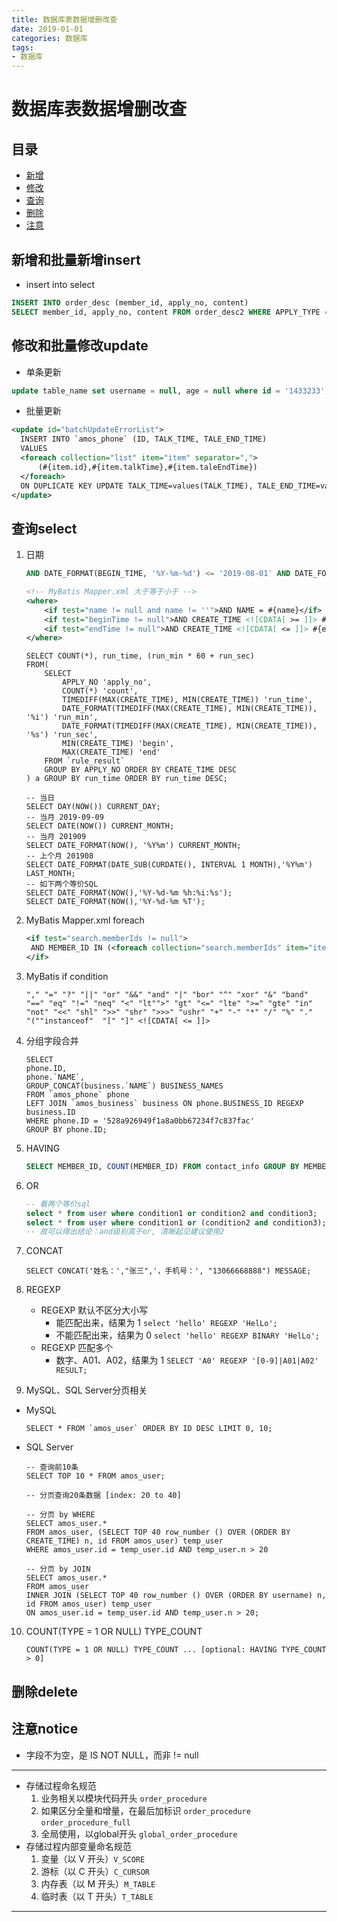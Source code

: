 ```yaml
---
title: 数据库表数据增删改查
date: 2019-01-01
categories: 数据库
tags:
- 数据库
---
```



# 数据库表数据增删改查
## 目录
- [新增](#新增和批量新增insert)
- [修改](#修改和批量修改update)
- [查询](#查询select)
- [删除](#删除delete)
- [注意](#注意notice)


## 新增和批量新增insert
- insert into select
```sql
INSERT INTO order_desc (member_id, apply_no, content)
SELECT member_id, apply_no, content FROM order_desc2 WHERE APPLY_TYPE = 'MOBILE' GROUP BY content ORDER BY COUNT(content) DESC;
```

## 修改和批量修改update
- 单条更新
```sql
update table_name set username = null, age = null where id = '1433233';
```

- 批量更新 
```xml
<update id="batchUpdateErrorList">
  INSERT INTO `amos_phone` (ID, TALK_TIME, TALE_END_TIME)
  VALUES
  <foreach collection="list" item="item" separator=",">
      (#{item.id},#{item.talkTime},#{item.taleEndTime})
  </foreach>
  ON DUPLICATE KEY UPDATE TALK_TIME=values(TALK_TIME), TALE_END_TIME=values(TALE_END_TIME)
</update>
  ```

## 查询select
1. 日期
    ```sql
    AND DATE_FORMAT(BEGIN_TIME, '%Y-%m-%d') <= '2019-08-01' AND DATE_FORMAT(END_TIME, '%Y-%m-%d') >= '2019-08-31'
    ```
    ```xml
    <!-- MyBatis Mapper.xml 大于等于小于 -->
    <where>
        <if test="name != null and name != ''">AND NAME = #{name}</if>
        <if test="beginTime != null">AND CREATE_TIME <![CDATA[ >= ]]> #{beginTime}</if>
        <if test="endTime != null">AND CREATE_TIME <![CDATA[ <= ]]> #{endTime}</if>
    </where>
    ```
    ```mysql
    SELECT COUNT(*), run_time, (run_min * 60 + run_sec)
    FROM(
        SELECT
            APPLY_NO 'apply_no',
            COUNT(*) 'count',
            TIMEDIFF(MAX(CREATE_TIME), MIN(CREATE_TIME)) 'run_time',
            DATE_FORMAT(TIMEDIFF(MAX(CREATE_TIME), MIN(CREATE_TIME)), '%i') 'run_min',
            DATE_FORMAT(TIMEDIFF(MAX(CREATE_TIME), MIN(CREATE_TIME)), '%s') 'run_sec',
            MIN(CREATE_TIME) 'begin',
            MAX(CREATE_TIME) 'end'
        FROM `rule_result`
        GROUP BY APPLY_NO ORDER BY CREATE_TIME DESC
    ) a GROUP BY run_time ORDER BY run_time DESC;
    ```
    ```mysql
    -- 当日
    SELECT DAY(NOW()) CURRENT_DAY;
    -- 当月 2019-09-09
    SELECT DATE(NOW()) CURRENT_MONTH;
    -- 当月 201909
    SELECT DATE_FORMAT(NOW(), '%Y%m') CURRENT_MONTH;
    -- 上个月 201908
    SELECT DATE_FORMAT(DATE_SUB(CURDATE(), INTERVAL 1 MONTH),'%Y%m') LAST_MONTH;
    -- 如下两个等价SQL
    SELECT DATE_FORMAT(NOW(),'%Y-%d-%m %h:%i:%s');
    SELECT DATE_FORMAT(NOW(),'%Y-%d-%m %T');
    ```

2. MyBatis Mapper.xml foreach
    ```xml
    <if test="search.memberIds != null">
     AND MEMBER_ID IN (<foreach collection="search.memberIds" item="item" separator=",">#{item}</foreach>)
    </if>
    ```

3. MyBatis if condition
    ```
    "," "=" "?" "||" "or" "&&" "and" "|" "bor" "^" "xor" "&" "band"
    "==" "eq" "!=" "neq" "<" "lt"">" "gt" "<=" "lte" ">=" "gte" "in"
    "not" "<<" "shl" ">>" "shr" ">>>" "ushr" "+" "-" "*" "/" "%" "."
    "(""instanceof"  "[" "]" <![CDATA[ <= ]]>
    ```

4. 分组字段合并
    ```mysql
    SELECT
    phone.ID,
    phone.`NAME`,
    GROUP_CONCAT(business.`NAME`) BUSINESS_NAMES
    FROM `amos_phone` phone
    LEFT JOIN `amos_business` business ON phone.BUSINESS_ID REGEXP business.ID
    WHERE phone.ID = '528a926949f1a8a0bb67234f7c837fac'
    GROUP BY phone.ID;
    ```

5. HAVING
    ```sql
    SELECT MEMBER_ID, COUNT(MEMBER_ID) FROM contact_info GROUP BY MEMBER_ID HAVING COUNT(MEMBER_ID) > 5;
    ```

6. OR
    ```sql
    -- 看两个等价sql
    select * from user where condition1 or condition2 and condition3;
    select * from user where condition1 or (condition2 and condition3);
    -- 故可以得出结论：and级别高于or, 清晰起见建议使用2
    ```

7. CONCAT
    ```mysql
    SELECT CONCAT('姓名：',"张三",'，手机号：', "13066668888") MESSAGE;
    ```    

8. REGEXP
    - REGEXP 默认不区分大小写
      - 能匹配出来，结果为 1 `select 'hello' REGEXP 'HelLo';`
      - 不能匹配出来，结果为 0 `select 'hello' REGEXP BINARY 'HelLo';`
    - REGEXP 匹配多个
      - 数字、A01、A02，结果为 1 `SELECT 'A0' REGEXP '[0-9]|A01|A02' RESULT;`

9. MySQL、SQL Server分页相关
  - MySQL
    ```mysql
    SELECT * FROM `amos_user` ORDER BY ID DESC LIMIT 0, 10;
    ```
  - SQL Server
    ```tsql
    -- 查询前10条
    SELECT TOP 10 * FROM amos_user;
    
    -- 分页查询20条数据 [index: 20 to 40]
    
    -- 分页 by WHERE
    SELECT amos_user.*
    FROM amos_user, (SELECT TOP 40 row_number () OVER (ORDER BY CREATE_TIME) n, id FROM amos_user) temp_user
    WHERE amos_user.id = temp_user.id AND temp_user.n > 20
    
    -- 分页 by JOIN
    SELECT amos_user.*
    FROM amos_user
    INNER JOIN (SELECT TOP 40 row_number () OVER (ORDER BY username) n, id FROM amos_user) temp_user 
    ON amos_user.id = temp_user.id AND temp_user.n > 20;
    ```

10. COUNT(TYPE = 1 OR NULL) TYPE_COUNT
    ```mysql
    COUNT(TYPE = 1 OR NULL) TYPE_COUNT ... [optional: HAVING TYPE_COUNT > 0]
    ```


## 删除delete


## 注意notice
- 字段不为空，是 IS NOT NULL，而非 != null
---
- 存储过程命名规范
  1. 业务相关以模块代码开头 `order_procedure`
  2. 如果区分全量和增量，在最后加标识 `order_procedure` `order_procedure_full`
  3. 全局使用，以global开头 `global_order_procedure`
- 存储过程内部变量命名规范
  1. 变量（以 V 开头）`V_SCORE`
  2. 游标（以 C 开头）`C_CURSOR`
  3. 内存表（以 M 开头）`M_TABLE`
  4. 临时表（以 T 开头）`T_TABLE`
---
